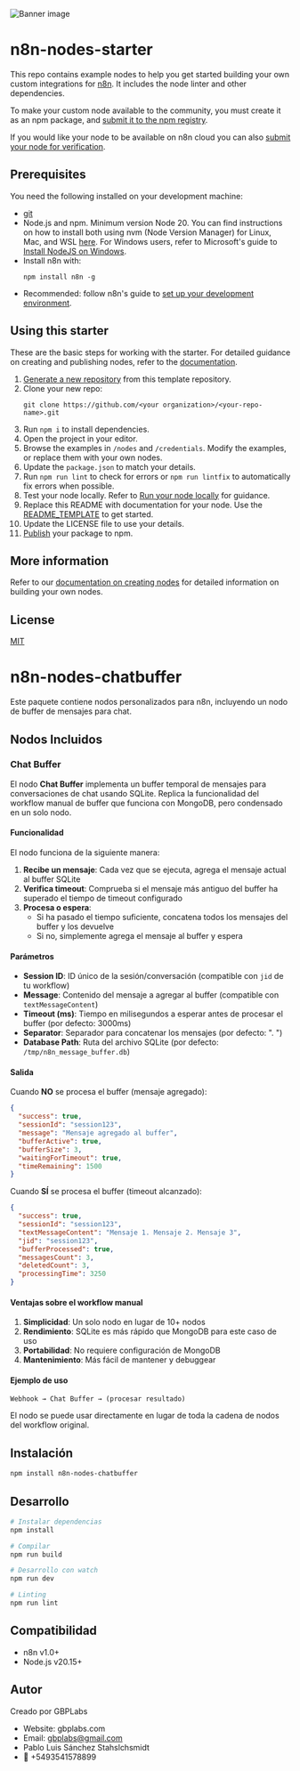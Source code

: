 ![Banner image](https://user-images.githubusercontent.com/10284570/173569848-c624317f-42b1-45a6-ab09-f0ea3c247648.png)

# n8n-nodes-starter

This repo contains example nodes to help you get started building your own custom integrations for [n8n](https://n8n.io). It includes the node linter and other dependencies.

To make your custom node available to the community, you must create it as an npm package, and [submit it to the npm registry](https://docs.npmjs.com/packages-and-modules/contributing-packages-to-the-registry).

If you would like your node to be available on n8n cloud you can also [submit your node for verification](https://docs.n8n.io/integrations/creating-nodes/deploy/submit-community-nodes/).

## Prerequisites

You need the following installed on your development machine:

* [git](https://git-scm.com/downloads)
* Node.js and npm. Minimum version Node 20. You can find instructions on how to install both using nvm (Node Version Manager) for Linux, Mac, and WSL [here](https://github.com/nvm-sh/nvm). For Windows users, refer to Microsoft's guide to [Install NodeJS on Windows](https://docs.microsoft.com/en-us/windows/dev-environment/javascript/nodejs-on-windows).
* Install n8n with:
  ```
  npm install n8n -g
  ```
* Recommended: follow n8n's guide to [set up your development environment](https://docs.n8n.io/integrations/creating-nodes/build/node-development-environment/).

## Using this starter

These are the basic steps for working with the starter. For detailed guidance on creating and publishing nodes, refer to the [documentation](https://docs.n8n.io/integrations/creating-nodes/).

1. [Generate a new repository](https://github.com/n8n-io/n8n-nodes-starter/generate) from this template repository.
2. Clone your new repo:
   ```
   git clone https://github.com/<your organization>/<your-repo-name>.git
   ```
3. Run `npm i` to install dependencies.
4. Open the project in your editor.
5. Browse the examples in `/nodes` and `/credentials`. Modify the examples, or replace them with your own nodes.
6. Update the `package.json` to match your details.
7. Run `npm run lint` to check for errors or `npm run lintfix` to automatically fix errors when possible.
8. Test your node locally. Refer to [Run your node locally](https://docs.n8n.io/integrations/creating-nodes/test/run-node-locally/) for guidance.
9. Replace this README with documentation for your node. Use the [README_TEMPLATE](README_TEMPLATE.md) to get started.
10. Update the LICENSE file to use your details.
11. [Publish](https://docs.npmjs.com/packages-and-modules/contributing-packages-to-the-registry) your package to npm.

## More information

Refer to our [documentation on creating nodes](https://docs.n8n.io/integrations/creating-nodes/) for detailed information on building your own nodes.

## License

[MIT](https://github.com/n8n-io/n8n-nodes-starter/blob/master/LICENSE.md)

# n8n-nodes-chatbuffer

Este paquete contiene nodos personalizados para n8n, incluyendo un nodo de buffer de mensajes para chat.

## Nodos Incluidos

### Chat Buffer

El nodo **Chat Buffer** implementa un buffer temporal de mensajes para conversaciones de chat usando SQLite. Replica la funcionalidad del workflow manual de buffer que funciona con MongoDB, pero condensado en un solo nodo.

#### Funcionalidad

El nodo funciona de la siguiente manera:

1. **Recibe un mensaje**: Cada vez que se ejecuta, agrega el mensaje actual al buffer SQLite
2. **Verifica timeout**: Comprueba si el mensaje más antiguo del buffer ha superado el tiempo de timeout configurado
3. **Procesa o espera**: 
   - Si ha pasado el tiempo suficiente, concatena todos los mensajes del buffer y los devuelve
   - Si no, simplemente agrega el mensaje al buffer y espera

#### Parámetros

- **Session ID**: ID único de la sesión/conversación (compatible con `jid` de tu workflow)
- **Message**: Contenido del mensaje a agregar al buffer (compatible con `textMessageContent`)
- **Timeout (ms)**: Tiempo en milisegundos a esperar antes de procesar el buffer (por defecto: 3000ms)
- **Separator**: Separador para concatenar los mensajes (por defecto: ". ")
- **Database Path**: Ruta del archivo SQLite (por defecto: `/tmp/n8n_message_buffer.db`)

#### Salida

Cuando **NO** se procesa el buffer (mensaje agregado):
```json
{
  "success": true,
  "sessionId": "session123",
  "message": "Mensaje agregado al buffer",
  "bufferActive": true,
  "bufferSize": 3,
  "waitingForTimeout": true,
  "timeRemaining": 1500
}
```

Cuando **SÍ** se procesa el buffer (timeout alcanzado):
```json
{
  "success": true,
  "sessionId": "session123",
  "textMessageContent": "Mensaje 1. Mensaje 2. Mensaje 3",
  "jid": "session123",
  "bufferProcessed": true,
  "messagesCount": 3,
  "deletedCount": 3,
  "processingTime": 3250
}
```

#### Ventajas sobre el workflow manual

1. **Simplicidad**: Un solo nodo en lugar de 10+ nodos
2. **Rendimiento**: SQLite es más rápido que MongoDB para este caso de uso
3. **Portabilidad**: No requiere configuración de MongoDB
4. **Mantenimiento**: Más fácil de mantener y debuggear

#### Ejemplo de uso

```
Webhook → Chat Buffer → (procesar resultado)
```

El nodo se puede usar directamente en lugar de toda la cadena de nodos del workflow original.

## Instalación

```bash
npm install n8n-nodes-chatbuffer
```

## Desarrollo

```bash
# Instalar dependencias
npm install

# Compilar
npm run build

# Desarrollo con watch
npm run dev

# Linting
npm run lint
```

## Compatibilidad

- n8n v1.0+
- Node.js v20.15+

## Autor

Creado por GBPLabs
- Website: gbplabs.com
- Email: gbplabs@gmail.com
- Pablo Luis Sánchez Stahslchsmidt
- 📱 +5493541578899
